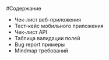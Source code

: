 #Содержание

- Чек-лист веб-приложения
- Тест-кейс мобильного приложения
- Чек-лист API
- Таблица валидации полей
- Bug report примеры
- Mindmap требований

